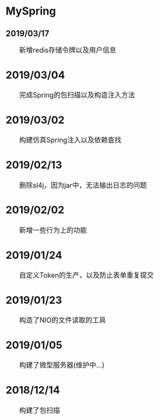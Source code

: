 # MySpring
## 2019/03/17
<font size="4">&emsp;&emsp;新增redis存储令牌以及用户信息
## 2019/03/04
<font size="4">&emsp;&emsp;完成Spring的包扫描以及构造注入方法
## 2019/03/02
<font size="4">&emsp;&emsp;构建仿真Spring注入以及依赖查找
## 2019/02/13
<font size="4">&emsp;&emsp;删除sl4j，因为jar中，无法输出日志的问题
## 2019/02/02
<font size="4">&emsp;&emsp;新增一些行为上的功能
## 2019/01/24
<font size="4">&emsp;&emsp;自定义Token的生产，以及防止表单重复提交
## 2019/01/23
<font size="4">&emsp;&emsp;构造了NIO的文件读取的工具
## 2019/01/05
<font size="4">&emsp;&emsp;构建了微型服务器(维护中...)
## 2018/12/14
<font size="4">&emsp;&emsp;构建了包扫描
